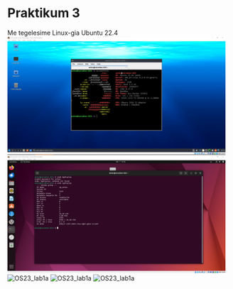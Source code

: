 # Praktikum 3
Me tegelesime Linux-gia Ubuntu 22.4
<img width="491" alt="OS23_lab1a" src="https://github.com/Voronkov2004/UT-Operatsioon/blob/main/OS-praks%203.1.png?raw=true">
<img width="491" alt="OS23_lab1a" src="https://github.com/Voronkov2004/UT-Operatsioon/blob/main/OS-praks%203.2.png?raw=true">
<img width="491" alt="OS23_lab1a" src="https://github.com/Voronkov2004/UT-Operatsioon/blob/main/Kuvat%C3%B5mmis%202023-09-18%20190542.png?raw=true">
<img width="491" alt="OS23_lab1a" src="https://github.com/Voronkov2004/UT-Operatsioon/blob/main/Kuvat%C3%B5mmis%202023-09-18%20190542.png?raw=true">
<img width="491" alt="OS23_lab1a" src="https://github.com/Voronkov2004/UT-Operatsioon/blob/main/Kuvat%C3%B5mmis%202023-09-18%20190542.png?raw=true">
